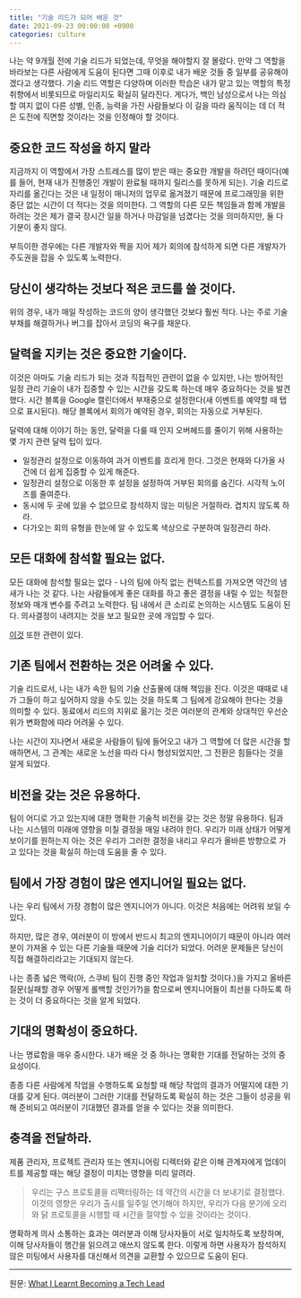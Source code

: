 ```yaml
---
title: "기술 리드가 되어 배운 것"
date: 2021-09-23 00:00:00 +0900
categories: culture
---
```


나는 약 9개월 전에 기술 리드가 되었는데, 무엇을 해야할지 잘 몰랐다. 만약 그 역할을 바라보는 다른 사람에게 도움이 된다면 그때 이후로 내가 배운 것들 중 일부를 공유해야겠다고 생각했다. 기술 리드 역할은 다양하며 이러한 학습은 내가 맡고 있는 역할의 특정 취향에서 비롯되므로 마일리지도 확실히 달라진다. 게다가, 백인 남성으로서 나는 의심할 여지 없이 다른 성별, 인종, 능력을 가진 사람들보다 이 길을 따라 움직이는 데 더 적은 도전에 직면할 것이라는 것을 인정해야 할 것이다.

## 중요한 코드 작성을 하지 말라

지금까지 이 역할에서 가장 스트레스를 많이 받은 때는 중요한 개발을 하려던 때이다(예를 들어, 현재 내가 진행중인 개발이 완료될 때까지 릴리스를 못하게 되는). 기술 리드로 자리를 옮긴다는 것은 내 일정이 매니저의 업무로 옮겨졌기 때문에 프로그래밍을 위한 중단 없는 시간이 더 적다는 것을 의미한다. 그 역할의 다른 모든 책임들과 함께 개발을 하려는 것은 제가 결국 장시간 일을 하거나 마감일을 넘겼다는 것을 의미하지만, 둘 다 기분이 좋지 않다.

부득이한 경우에는 다른 개발자와 짝을 지어 제가 회의에 참석하게 되면 다른 개발자가 주도권을 잡을 수 있도록 노력한다.

## 당신이 생각하는 것보다 적은 코드를 쓸 것이다.

위의 경우, 내가 매일 작성하는 코드의 양이 생각했던 것보다 훨씬 적다. 나는 주로 기술 부채를 해결하거나 버그를 잡아서 코딩의 욕구를 채운다.

## 달력을 지키는 것은 중요한 기술이다.

이것은 아마도 기술 리드가 되는 것과 직접적인 관련이 없을 수 있지만, 나는 방어적인 일정 관리 기술이 내가 집중할 수 있는 시간을 갖도록 하는데 매우 중요하다는 것을 발견했다. 시간 블록을 Google 캘린더에서 부재중으로 설정한다(새 이벤트를 예약할 때 탭으로 표시된다). 해당 블록에서 회의가 예약된 경우, 회의는 자동으로 거부된다.

달력에 대해 이야기 하는 동안, 달력을 다룰 때 인지 오버헤드를 줄이기 위해 사용하는 몇 가지 관련 달력 팁이 있다.

 * 일정관리 설정으로 이동하여 과거 이벤트를 흐리게 한다. 그것은 현재와 다가올 사건에 더 쉽게 집중할 수 있게 해준다.
 * 일정관리 설정으로 이동한 후 설정을 설정하여 거부된 회의를 숨긴다. 시각적 노이즈를 줄여준다.
 * 동시에 두 곳에 있을 수 없으므로 참석하지 않는 미팅은 거절하라. 겹치지 않도록 하라.
 * 다가오는 회의 유형을 한눈에 알 수 있도록 색상으로 구분하여 일정관리 하라.

## 모든 대화에 참석할 필요는 없다.

모든 대화에 참석할 필요는 없다 - 나의 팀에 아직 없는 컨텍스트를 가져오면 약간의 냄새가 나는 것 같다. 나는 사람들에게 좋은 대화를 하고 좋은 결정을 내릴 수 있는 적절한 정보와 매개 변수를 주려고 노력한다. 팀 내에서 큰 소리로 논의하는 시스템도 도움이 된다. 의사결정이 내려지는 것을 보고 필요한 곳에 개입할 수 있다.

[이것](https://tomgamon.com/posts/the-simple-beauty-of-not-having-an-opinion/) 또한 관련이 있다.

## 기존 팀에서 전환하는 것은 어려울 수 있다.

기술 리드로서, 나는 내가 속한 팀의 기술 산출물에 대해 책임을 진다. 이것은 때때로 내가 그들이 하고 싶어하지 않을 수도 있는 것을 하도록 그 팀에게 강요해야 한다는 것을 의미할 수 있다. 동료에서 리드의 지위로 옮기는 것은 여러분의 관계와 상대적인 우선순위가 변화함에 따라 어려울 수 있다.

나는 시간이 지나면서 새로운 사람들이 팀에 들어오고 내가 그 역할에 더 많은 시간을 할애하면서, 그 관계는 새로운 노선을 따라 다시 형성되었지만, 그 전환은 힘들다는 것을 알게 되었다.

## 비전을 갖는 것은 유용하다.

팀이 어디로 가고 있는지에 대한 명확한 기술적 비전을 갖는 것은 정말 유용하다. 팀과 나는 시스템의 미래에 영향을 미칠 결정을 매일 내려야 한다. 우리가 미래 상태가 어떻게 보이기를 원하는지 아는 것은 우리가 그러한 결정을 내리고 우리가 올바른 방향으로 가고 있다는 것을 확실히 하는데 도움을 줄 수 있다.

## 팀에서 가장 경험이 많은 엔지니어일 필요는 없다.

나는 우리 팀에서 가장 경험이 많은 엔지니어가 아니다. 이것은 처음에는 어려워 보일 수 있다.

하지만, 많은 경우, 여러분이 이 방에서 반드시 최고의 엔지니어이기 때문이 아니라 여러분이 가져올 수 있는 다른 기술들 때문에 기술 리더가 되었다. 어려운 문제들은 당신이 직접 해결하리라고는 기대되지 않는다.

나는 종종 넓은 맥락(아, 스쿠비 팀이 진행 중인 작업과 일치할 것이다.)을 가지고 올바른 질문(실패할 경우 어떻게 롤백할 것인가?)을 함으로써 엔지니어들이 최선을 다하도록 하는 것이 더 중요하다는 것을 알게 되었다.

## 기대의 명확성이 중요하다.

나는 명료함을 매우 중시한다. 내가 배운 것 중 하나는 명확한 기대를 전달하는 것의 중요성이다.

종종 다른 사람에게 작업을 수행하도록 요청할 때 해당 작업의 결과가 어떨지에 대한 기대를 갖게 된다. 여러분이 그러한 기대를 전달하도록 확실히 하는 것은 그들이 성공을 위해 준비되고 여러분이 기대했던 결과를 얻을 수 있다는 것을 의미한다.

## 충격을 전달하라.

제품 관리자, 프로젝트 관리자 또는 엔지니어링 디렉터와 같은 이해 관계자에게 업데이트를 제공할 때는 해당 결정이 미치는 영향을 미리 알려라.

> 우리는 구스 프로토콜을 리팩터링하는 데 약간의 시간을 더 보내기로 결정했다. 이것의 영향은 우리가 출시를 일주일 연기해야 하지만, 우리가 다음 분기에 오리와 닭 프로토콜을 시행할 때 시간을 절약할 수 있을 것이라는 것이다.

명확하게 의사 소통하는 효과는 여러분과 이해 당사자들이 서로 일치하도록 보장하며, 이해 당사자들이 행간을 읽으려고 애쓰지 않도록 한다. 이렇게 하면 사용자가 참석하지 않은 미팅에서 사용자를 대신해서 의견을 교환할 수 있으므로 도움이 된다.

---

원문: [What I Learnt Becoming a Tech Lead](https://tomgamon.com/posts/things-i-have-learned-new-tech-lead/)
